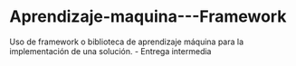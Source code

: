 # Aprendizaje-maquina---Framework
Uso de framework o biblioteca de aprendizaje máquina para la implementación de una solución. - Entrega intermedia
